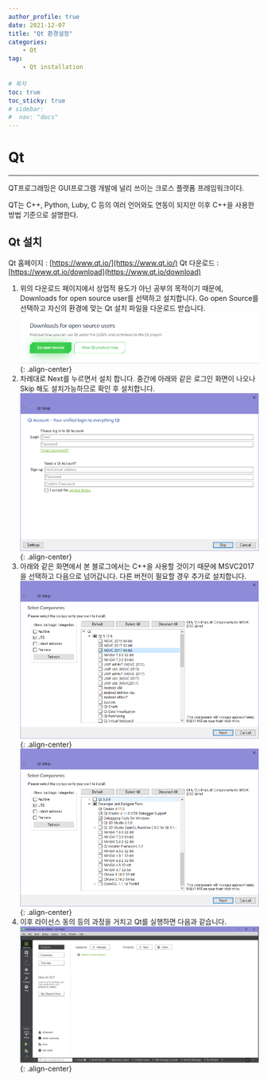```yaml
---
author_profile: true
date: 2021-12-07
title: "Qt 환경설정"
categories: 
    - Qt
tag: 
    - Qt installation

# 목차
toc: true  
toc_sticky: true 
# sidebar:
#  nav: "docs"
---
```



# Qt
---

QT프로그래밍은 GUI프로그램 개발에 널리 쓰이는 크로스 플랫폼 프레임워크이다.

QT는 C++, Python, Luby, C 등의 여러 언어와도 연동이 되지만 이후 C++을 사용한 방법 기준으로 설명한다.


## Qt 설치

Qt 홈페이지 : [https://www.qt.io/](https://www.qt.io/)
Qt 다운로드 : [https://www.qt.io/download](https://www.qt.io/download)

1. 위의 다운로드 페이지에서 상업적 용도가 아닌 공부의 목적이기 때문에, Downloads for open source user를 선택하고 설치합니다. Go open Source를 선택하고 자신의 환경에 맞는 Qt 설치 파일을 다운로드 받습니다.
![Qt1](/assets/images/Qt1.png){: .align-center}
2. 차례대로 Next를 누르면서 설치 합니다. 중간에 아래와 같은 로그인 화면이 나오나 Skip 해도 설치가능하므로 확인 후 설치합니다.
![Qt2](/assets/images/Qt2.png){: .align-center}
3. 아래와 같은 화면에서 본 블로그에서는 C++을 사용할 것이기 때문에 MSVC2017을 선택하고 다음으로 넘어갑니다. 다른 버전이 필요할 경우 추가로 설치합니다.
![Qt3](/assets/images/Qt3.png){: .align-center}
![Qt4](/assets/images/Qt4.png){: .align-center}
4. 이후 라이선스 동의 등의 과정을 거치고 Qt를 실행하면 다음과 같습니다.
![Qt5](/assets/images/Qt5.png){: .align-center}
